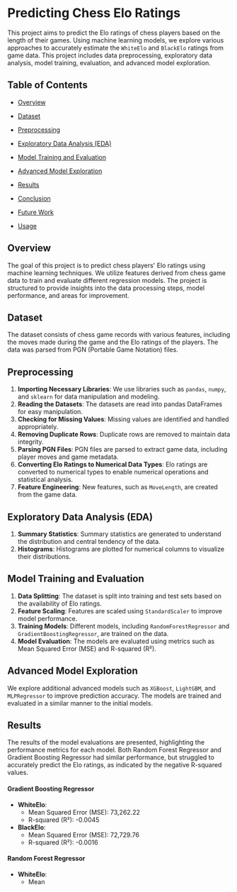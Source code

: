 # Predicting Chess Elo Ratings

This project aims to predict the Elo ratings of chess players based on the length of their games. Using machine learning models, we explore various approaches to accurately estimate the `WhiteElo` and `BlackElo` ratings from game data. This project includes data preprocessing, exploratory data analysis, model training, evaluation, and advanced model exploration.

## Table of Contents

- [Overview](#overview)
- [Dataset](#dataset)
- [Preprocessing](#preprocessing)
- [Exploratory Data Analysis (EDA)](#exploratory-data-analysis-eda)
- [Model Training and Evaluation](#model-training-and-evaluation)

- [Advanced Model Exploration](#advanced-model-exploration)
- [Results](#results)
- [Conclusion](#conclusion)
- [Future Work](#future-work)
- [Usage](#usage)

## Overview

The goal of this project is to predict chess players' Elo ratings using machine learning techniques. We utilize features derived from chess game data to train and evaluate different regression models. The project is structured to provide insights into the data processing steps, model performance, and areas for improvement.

## Dataset

The dataset consists of chess game records with various features, including the moves made during the game and the Elo ratings of the players. The data was parsed from PGN (Portable Game Notation) files.

## Preprocessing

1. **Importing Necessary Libraries**: We use libraries such as `pandas`, `numpy`, and `sklearn` for data manipulation and modeling.
2. **Reading the Datasets**: The datasets are read into pandas DataFrames for easy manipulation.
3. **Checking for Missing Values**: Missing values are identified and handled appropriately.
4. **Removing Duplicate Rows**: Duplicate rows are removed to maintain data integrity.
5. **Parsing PGN Files**: PGN files are parsed to extract game data, including player moves and game metadata.
6. **Converting Elo Ratings to Numerical Data Types**: Elo ratings are converted to numerical types to enable numerical operations and statistical analysis.
7. **Feature Engineering**: New features, such as `MoveLength`, are created from the game data.

## Exploratory Data Analysis (EDA)

1. **Summary Statistics**: Summary statistics are generated to understand the distribution and central tendency of the data.
2. **Histograms**: Histograms are plotted for numerical columns to visualize their distributions.

## Model Training and Evaluation

1. **Data Splitting**: The dataset is split into training and test sets based on the availability of Elo ratings.
2. **Feature Scaling**: Features are scaled using `StandardScaler` to improve model performance.
3. **Training Models**: Different models, including `RandomForestRegressor` and `GradientBoostingRegressor`, are trained on the data.
4. **Model Evaluation**: The models are evaluated using metrics such as Mean Squared Error (MSE) and R-squared (R²).

## Advanced Model Exploration

We explore additional advanced models such as `XGBoost`, `LightGBM`, and `MLPRegressor` to improve prediction accuracy. The models are trained and evaluated in a similar manner to the initial models.

## Results

The results of the model evaluations are presented, highlighting the performance metrics for each model. Both Random Forest Regressor and Gradient Boosting Regressor had similar performance, but struggled to accurately predict the Elo ratings, as indicated by the negative R-squared values.

#### Gradient Boosting Regressor
- **WhiteElo**:
  - Mean Squared Error (MSE): 73,262.22
  - R-squared (R²): -0.0045
- **BlackElo**:
  - Mean Squared Error (MSE): 72,729.76
  - R-squared (R²): -0.0016

#### Random Forest Regressor
- **WhiteElo**:
  - Mean
